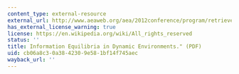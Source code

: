 ```yaml
---
content_type: external-resource
external_url: http://www.aeaweb.org/aea/2012conference/program/retrieve.php?pdfid=402
has_external_license_warning: true
license: https://en.wikipedia.org/wiki/All_rights_reserved
status: ''
title: Information Equilibria in Dynamic Environments." (PDF)
uid: cb06a8c3-0a38-4230-9e58-1bf14f745aec
wayback_url: ''
---
```

